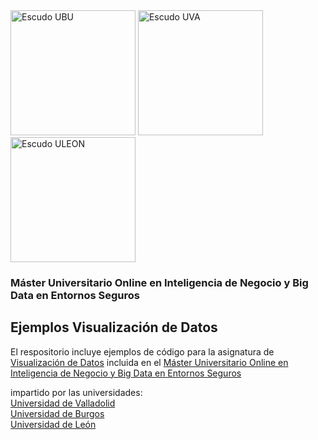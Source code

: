 <img src="http://www.ubu.es/sites/default/files/portal_page/images/escudo_color_1l_dcha.jpg" alt="Escudo UBU" width="200"/>
<img src="https://www.vectorlogo.es/wp-content/uploads/2014/12/logo-vector-universidad-valladolid.jpg" alt="Escudo UVA" width="200"/>
<img src="https://www.vectorlogo.es/wp-content/uploads/2014/12/logo-vector-universidad-leon-escudo.jpg" alt="Escudo ULEON" width="200"/>

### Máster Universitario Online en Inteligencia de Negocio y Big Data en Entornos Seguros

## Ejemplos Visualización de Datos
El respositorio incluye ejemplos de código para la asignatura de [Visualización de Datos](https://www.inf.uva.es/master-online/#guas_docentes)  incluida en el 
[Máster Universitario Online en Inteligencia de Negocio y Big Data en Entornos Seguros](https://www.ubu.es/master-universitario-online-en-inteligencia-de-negocio-y-big-data-en-entornos-seguros-business-intelligence-and-big-data-cyber-secure-environments-interuniversitario) 

impartido por las universidades:  
[Universidad de Valladolid](http://www.uva.es/)  
[Universidad de Burgos](http://www.ubu.es/)  
[Universidad de León](https://www.unileon.es/)  
